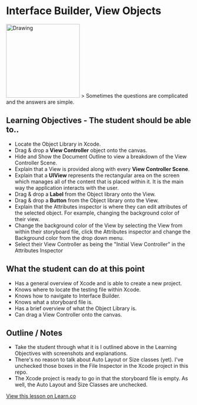 # Interface Builder, View Objects

<img src="https://images-na.ssl-images-amazon.com/images/I/51Rmbpdgh3L._UX250_.gif" alt="Drawing" style="width: 200px;"/>  
> Sometimes the questions are complicated and the answers are simple.

## Learning Objectives - The student should be able to..

* Locate the Object Library in Xcode.
* Drag & drop a **View Controller** object onto the canvas.
* Hide and Show the Document Outline to view a breakdown of the View Controller Scene.
* Explain that a View is provided along with every **View Controller Scene**.
* Explain that a **UIView** represents the rectangular area on the screen which manages all of the content that is placed within it. It is the main way the application interacts with the user.
* Drag & drop a **Label** from the Object library onto the View.
* Drag & drop a **Button** from the Object library onto the View.
* Explain that the Attributes inspector is where they can edit attributes of the selected object. For example, changing the background color of their view.
* Change the background color of the View by selecting the View from within their storyboard file, click the Attributes inspector and change the Background color from the drop down menu.
* Select their View Controller as being the "Initial View Controller" in the Attributes Inspector 

## What the student can do at this point 

* Has a general overview of Xcode and is able to create a new project.
* Knows where to locate the testing file within Xcode.
* Knows how to navigate to Interface Builder. 
* Knows what a storyboard file is.
* Has a brief overview of what the Object Library is.
* Can drag a View Controller onto the canvas.

## Outline / Notes

* Take the student through what it is I outlined above in the Learning Objectives with screenshots and explanations.
* There's no reason to talk about Auto Layout or Size classes (yet). I've unchecked those boxes in the File Inspector in the Xcode project in this repo.
* The Xcode project is ready to go in that the storyboard file is empty. As well, the Auto Layout and Size Classes are unchecked.



<a href='https://learn.co/lessons/InterfaceBuilderConfig' data-visibility='hidden'>View this lesson on Learn.co</a>
